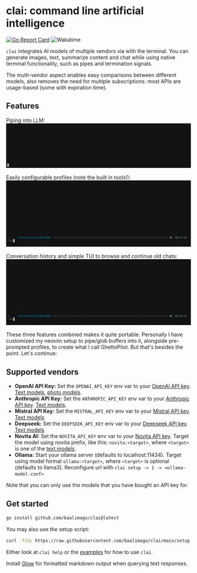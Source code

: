 # clai: command line artificial intelligence

[![Go Report Card](https://goreportcard.com/badge/github.com/baalimago/clai)](https://goreportcard.com/report/github.com/baalimago/clai)
![Wakatime](https://wakatime.com/badge/user/018cc8d2-3fd9-47ef-81dc-e4ad645d5f34/project/018e07e1-bd22-4077-a213-c16290d3db52.svg)

`clai` integrates AI models of multiple vendors via with the terminal.
You can generate images, text, summarize content and chat while using native terminal functionality, such as pipes and termination signals.

The multi-vendor aspect enables easy comparisons between different models, also removes the need for multiple subscriptions: most APIs are usage-based (some with expiration time).

## Features

Piping into LLM:
![piping](./img/piping.gif "Piping data into queries")

Easily configurable profiles (note the built in tools!):
![profiles](./img/profiles.gif "Profiles allowing easily customized propmpts")

Conversation history and simple TUI to browse and continue old chats:
![chats](./img/chats.gif "Conversation history and simple GUI to continue old chats:")

These three features combined makes it quite portable.
Personally I have customized my neovim setup to pipe/glob buffers into it, alongside pre-prompted profiles, to create what I call GhettoPilot.
But that's besides the point.
Let's continue:

## Supported vendors

- **OpenAI API Key:** Set the `OPENAI_API_KEY` env var to your [OpenAI API key](https://platform.openai.com/docs/quickstart/step-2-set-up-your-api-key). [Text models](https://platform.openai.com/docs/models/gpt-4-and-gpt-4-turbo), [photo models](https://platform.openai.com/docs/models/dall-e).
- **Anthropic API Key:** Set the `ANTHROPIC_API_KEY` env var to your [Anthropic API key](https://console.anthropic.com/login?returnTo=%2F). [Text models](https://docs.anthropic.com/claude/docs/models-overview#model-recommendations).
- **Mistral API Key:** Set the `MISTRAL_API_KEY` env var to your [Mistral API key](https://console.mistral.ai/). [Text models](https://docs.mistral.ai/getting-started/models/)
- **Deepseek:** Set the `DEEPSEEK_API_KEY` env var to your [Deepseek API key](https://api-docs.deepseek.com/). [Text models](https://api-docs.deepseek.com/quick_start/pricing)
- **Novita AI:** Set the `NOVITA_API_KEY` env var to your [Novita API key](https://novita.ai/settings?utm_source=github_clai&utm_medium=github_readme&utm_campaign=link#key-management). Target the model using novita prefix, like this: `novita:<target>`, where `<target>` is one of the [text models](https://novita.ai/model-api/product/llm-api?utm_source=github_clai&utm_medium=github_readme&utm_campaign=link).
- **Ollama:** Start your ollama server (defaults to localhost:11434). Target using model format `ollama:<target>`, where `<target>` is optional (defaults to llama3). Reconfigure url with `clai setup -> 1 -> <ollama-model-conf>`

Note that you can only use the models that you have bought an API key for.

## Get started

```bash
go install github.com/baalimago/clai@latest
```

You may also use the setup script:

```bash
curl -fsSL https://raw.githubusercontent.com/baalimago/clai/main/setup.sh | sh
```

Either look at `clai help` or the [examples](./EXAMPLES.md) for how to use `clai`.

Install [Glow](https://github.com/charmbracelet/glow) for formatted markdown output when querying text responses.
